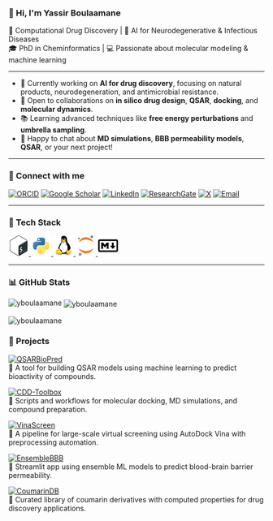 ### 👋 Hi, I'm Yassir Boulaamane

🔬 Computational Drug Discovery | 🧠 AI for Neurodegenerative & Infectious Diseases  
🎓 PhD in Cheminformatics | 💻 Passionate about molecular modeling & machine learning

---
- 🔭 Currently working on **AI for drug discovery**, focusing on natural products, neurodegeneration, and antimicrobial resistance.
- 🤝 Open to collaborations on **in silico drug design**, **QSAR**, **docking**, and **molecular dynamics**.
- 📚 Learning advanced techniques like **free energy perturbations** and **umbrella sampling**.
- 💬 Happy to chat about **MD simulations**, **BBB permeability models**, **QSAR**, or your next project!
---

### 🔗 Connect with me

[![ORCID](https://img.shields.io/badge/ORCID-0000--0003--2920--3990-green?logo=orcid)](https://orcid.org/0000-0003-2920-3990)
[![Google Scholar](https://img.shields.io/badge/Google%20Scholar-Profile-blue?logo=google-scholar&logoColor=white)](https://scholar.google.com/citations?user=d5IimowAAAAJ)
[![LinkedIn](https://img.shields.io/badge/LinkedIn-Profile-blue?logo=linkedin)](https://www.linkedin.com/in/yassir-boulaamane)
[![ResearchGate](https://img.shields.io/badge/ResearchGate-Profile-00CCBB?logo=researchgate&logoColor=white)](https://www.researchgate.net/profile/Yassir-Boulaamane)
[![X](https://img.shields.io/badge/X-%40yassir__tw-000000?logo=twitter&logoColor=white)](https://twitter.com/yassir_tw)
[![Email](https://img.shields.io/badge/Email-boulaamane.yassir%40etu.uae.ac.ma-D14836?logo=gmail&logoColor=white)](mailto:boulaamane.yassir@etu.uae.ac.ma)

---

### 🧰 Tech Stack
<p align="left"> 
  <a href="https://www.gnu.org/software/bash/" target="_blank" rel="noreferrer">
    <img src="https://raw.githubusercontent.com/devicons/devicon/master/icons/bash/bash-original.svg" alt="bash" width="40" height="40"/> 
  </a> 
  <a href="https://www.python.org/" target="_blank" rel="noreferrer">
    <img src="https://raw.githubusercontent.com/devicons/devicon/master/icons/python/python-original.svg" alt="python" width="40" height="40"/> 
  </a> 
  <a href="https://www.linux.org/" target="_blank" rel="noreferrer">
    <img src="https://raw.githubusercontent.com/devicons/devicon/master/icons/linux/linux-original.svg" alt="linux" width="40" height="40"/> 
  </a>
  <a href="https://jupyter.org/" target="_blank" rel="noreferrer">
    <img src="https://raw.githubusercontent.com/devicons/devicon/master/icons/jupyter/jupyter-original.svg" alt="jupyter" width="40" height="40"/>
  </a>
  <a href="https://www.markdownguide.org/" target="_blank" rel="noreferrer">
    <img src="https://raw.githubusercontent.com/devicons/devicon/master/icons/markdown/markdown-original.svg" alt="markdown" width="40" height="40"/>
  </a>
</p>

---

### 📊 GitHub Stats

<p><img align="left" src="https://github-readme-stats.vercel.app/api/top-langs?username=yboulaamane&show_icons=true&locale=en&layout=compact" alt="yboulaamane" /></p>

<p>&nbsp;<img align="center" src="https://github-readme-stats.vercel.app/api?username=yboulaamane&show_icons=true&locale=en" alt="yboulaamane" /></p>

<p><img align="center" src="https://github-readme-streak-stats.herokuapp.com/?user=yboulaamane&" alt="yboulaamane" /></p>

### 📁 Projects

[![QSARBioPred](https://img.shields.io/badge/QSARBioPred-Machine%20Learning%20for%20QSAR-blue?logo=github)](https://github.com/yboulaamane/QSARBioPred)  
🧪 A tool for building QSAR models using machine learning to predict bioactivity of compounds.

[![CDD-Toolbox](https://img.shields.io/badge/CDD--Toolbox-Drug%20Discovery%20Utilities-blue?logo=github)](https://github.com/yboulaamane/CDD-Toolbox)  
💊 Scripts and workflows for molecular docking, MD simulations, and compound preparation.

[![VinaScreen](https://img.shields.io/badge/VinaScreen-Virtual%20Screening%20Pipeline-blue?logo=github)](https://github.com/yboulaamane/VinaScreen)  
🧬 A pipeline for large-scale virtual screening using AutoDock Vina with preprocessing automation.

[![EnsembleBBB](https://img.shields.io/badge/EnsembleBBB-BBB%20Permeability%20Predictor-blue?logo=github)](https://github.com/yboulaamane/EnsembleBBB)  
🧠 Streamlit app using ensemble ML models to predict blood-brain barrier permeability.

[![CoumarinDB](https://img.shields.io/badge/CoumarinDB-Coumarin%20Compound%20Library-blue?logo=github)](https://github.com/yboulaamane/CoumarinDB)  
🌿 Curated library of coumarin derivatives with computed properties for drug discovery applications.
